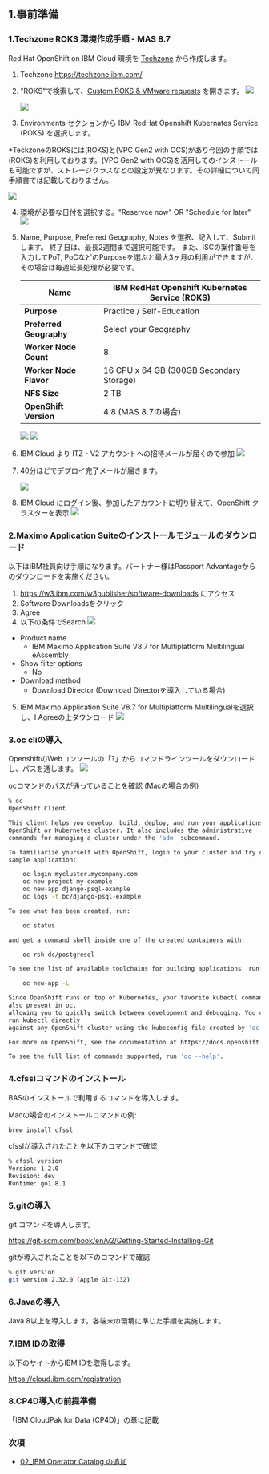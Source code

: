 ## 1.事前準備

### 1.Techzone ROKS 環境作成手順 - MAS 8.7

Red Hat OpenShift on IBM Cloud 環境を [Techzone](https://techzone.ibm.com/) から作成します。

1. Techzone https://techzone.ibm.com/ 

2. "ROKS"で検索して、[Custom ROKS & VMware requests](https://techzone.ibm.com/collection/custom-roks-vmware-requests) を開きます。
   ![](2022-04-20-08-26-10.png)

   ![](2022-04-20-08-26-41.png)

3. Environments セクションから IBM RedHat Openshift Kubernates Service (ROKS) を選択します。

*TeckzoneのROKSには(ROKS)と(VPC Gen2 with OCS)があり今回の手順では(ROKS)を利用しております。(VPC Gen2 with OCS)を活用してのインストールも可能ですが、ストレージクラスなどの設定が異なります。その詳細について同手順書では記載しておりません。
   
   ![](2022-04-20-08-27-43.png)

4. 環境が必要な日付を選択する。"Reservce now"  OR  "Schedule for later"
   ![](2022-04-20-08-28-27.png)

5. Name, Purpose, Preferred Geography, Notes を選択、記入して、Submitします。
   終了日は、最長2週間まで選択可能です。 また、ISCの案件番号を入力してPoT, PoCなどのPurposeを選ぶと最大3ヶ月の利用ができますが、その場合は毎週延長処理が必要です。

   | Name                    | IBM RedHat Openshift Kubernetes Service (ROKS) |
   | ----------------------- | ---------------------------------------------- |
   | **Purpose**             | Practice / Self-Education                      |
   | **Preferred Geography** | Select your Geography                          |
   | **Worker Node Count**   | 8                                              |
   | **Worker Node Flavor**  | 16 CPU x 64 GB (300GB Secondary Storage)                                |
   | **NFS Size**            | 2 TB                                           |
   | **OpenShift Version**   | 4.8 (MAS 8.7の場合)                        |

   ![](2022-04-21-10-48-48.png)
   ![](2022-04-20-08-30-27.png)

6. IBM Cloud より ITZ - V2 アカウントへの招待メールが届くので参加
   ![](2022-04-20-08-32-45.png)

7. 40分ほどでデプロイ完了メールが届きます。
   
   ![](2022-04-20-08-34-12.png)

8. IBM Cloud にログイン後、参加したアカウントに切り替えて、OpenShift クラスターを表示
   ![](2022-04-20-08-35-35.png)



### 2.Maximo Application Suiteのインストールモジュールのダウンロード

以下はIBM社員向け手順になります。パートナー様はPassport Advantageからのダウンロードを実施ください。

1. https://w3.ibm.com/w3publisher/software-downloads にアクセス
2. Software Downloadsをクリック
3. Agree
4. 以下の条件でSearch
![](Search.png)
- Product name
  - IBM Maximo Application Suite V8.7 for Multiplatform Multilingual eAssembly
- Show filter options
  - No
- Download method
  - Download Director (Download Directorを導入している場合)
5. IBM Maximo Application Suite V8.7 for Multiplatform Multilingualを選択し、I Agreeの上ダウンロード
![](2022-04-20-09-04-07.png)

### 3.oc cliの導入
OpenshiftのWebコンソールの「?」からコマンドラインツールをダウンロードし、パスを通します。
![](2022-04-10-14-02-10.png)


ocコマンドのパスが通っていることを確認 (Macの場合の例)
```bash
% oc
OpenShift Client

This client helps you develop, build, deploy, and run your applications on any
OpenShift or Kubernetes cluster. It also includes the administrative
commands for managing a cluster under the 'adm' subcommand.

To familiarize yourself with OpenShift, login to your cluster and try creating a
sample application:

    oc login mycluster.mycompany.com
    oc new-project my-example
    oc new-app django-psql-example
    oc logs -f bc/django-psql-example

To see what has been created, run:

    oc status

and get a command shell inside one of the created containers with:

    oc rsh dc/postgresql

To see the list of available toolchains for building applications, run:

    oc new-app -L

Since OpenShift runs on top of Kubernetes, your favorite kubectl commands are
also present in oc,
allowing you to quickly switch between development and debugging. You can also
run kubectl directly
against any OpenShift cluster using the kubeconfig file created by 'oc login'.

For more on OpenShift, see the documentation at https://docs.openshift.com.

To see the full list of commands supported, run 'oc --help'.
```

### 4.cfsslコマンドのインストール
BASのインストールで利用するコマンドを導入します。

Macの場合のインストールコマンドの例:
```bash
brew install cfssl
```

cfsslが導入されたことを以下のコマンドで確認

```bash
% cfssl version
Version: 1.2.0
Revision: dev
Runtime: go1.8.1
```

### 5.gitの導入
git コマンドを導入します。

https://git-scm.com/book/en/v2/Getting-Started-Installing-Git

gitが導入されたことを以下のコマンドで確認

```bash
% git version
git version 2.32.0 (Apple Git-132)
```

### 6.Javaの導入
Java 8以上を導入します。各端末の環境に準じた手順を実施します。

### 7.IBM IDの取得
以下のサイトからIBM IDを取得します。

https://cloud.ibm.com/registration

### 8.CP4D導入の前提準備
「IBM CloudPak for Data (CP4D)」の章に記載

### 次項
- [02_IBM Operator Catalog の追加](../02_isc/index.md)
